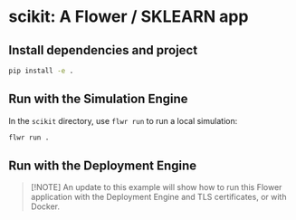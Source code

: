 # scikit: A Flower / SKLEARN app

## Install dependencies and project

```bash
pip install -e .
```

## Run with the Simulation Engine

In the `scikit` directory, use `flwr run` to run a local simulation:

```bash
flwr run .
```

## Run with the Deployment Engine

> \[!NOTE\]
> An update to this example will show how to run this Flower application with the Deployment Engine and TLS certificates, or with Docker.

